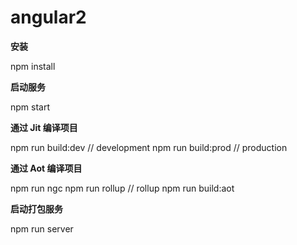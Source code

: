 # angular2

**安装**

npm install

**启动服务**

npm start

**通过 Jit 编译项目**

npm run build:dev     // development
npm run build:prod    // production

**通过 Aot 编译项目**

npm run ngc
npm run rollup    // rollup
npm run build:aot

**启动打包服务**

npm run server


